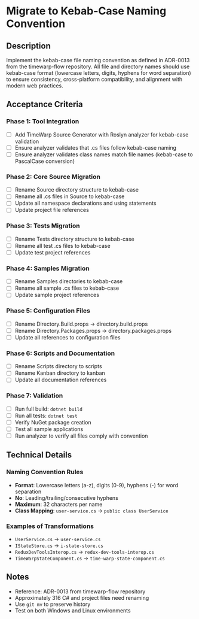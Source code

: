 # Migrate to Kebab-Case Naming Convention

## Description
Implement the kebab-case file naming convention as defined in ADR-0013 from the timewarp-flow repository. All file and directory names should use kebab-case format (lowercase letters, digits, hyphens for word separation) to ensure consistency, cross-platform compatibility, and alignment with modern web practices.

## Acceptance Criteria

### Phase 1: Tool Integration
- [ ] Add TimeWarp Source Generator with Roslyn analyzer for kebab-case validation
- [ ] Ensure analyzer validates that .cs files follow kebab-case naming
- [ ] Ensure analyzer validates class names match file names (kebab-case to PascalCase conversion)

### Phase 2: Core Source Migration
- [ ] Rename Source directory structure to kebab-case
- [ ] Rename all .cs files in Source to kebab-case
- [ ] Update all namespace declarations and using statements
- [ ] Update project file references

### Phase 3: Tests Migration
- [ ] Rename Tests directory structure to kebab-case
- [ ] Rename all test .cs files to kebab-case
- [ ] Update test project references

### Phase 4: Samples Migration
- [ ] Rename Samples directories to kebab-case
- [ ] Rename all sample .cs files to kebab-case
- [ ] Update sample project references

### Phase 5: Configuration Files
- [ ] Rename Directory.Build.props → directory.build.props
- [ ] Rename Directory.Packages.props → directory.packages.props
- [ ] Update all references to configuration files

### Phase 6: Scripts and Documentation
- [ ] Rename Scripts directory to scripts
- [ ] Rename Kanban directory to kanban
- [ ] Update all documentation references

### Phase 7: Validation
- [ ] Run full build: `dotnet build`
- [ ] Run all tests: `dotnet test`
- [ ] Verify NuGet package creation
- [ ] Test all sample applications
- [ ] Run analyzer to verify all files comply with convention

## Technical Details

### Naming Convention Rules
- **Format**: Lowercase letters (a-z), digits (0-9), hyphens (-) for word separation
- **No**: Leading/trailing/consecutive hyphens
- **Maximum**: 32 characters per name
- **Class Mapping**: `user-service.cs` → `public class UserService`

### Examples of Transformations
- `UserService.cs` → `user-service.cs`
- `IStateStore.cs` → `i-state-store.cs`
- `ReduxDevToolsInterop.cs` → `redux-dev-tools-interop.cs`
- `TimeWarpStateComponent.cs` → `time-warp-state-component.cs`

## Notes
- Reference: ADR-0013 from timewarp-flow repository
- Approximately 316 C# and project files need renaming
- Use `git mv` to preserve history
- Test on both Windows and Linux environments